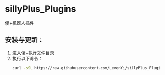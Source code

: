 # sillyPlus_Plugins

傻+机器人插件

## 安装与更新：

1. 进入傻+执行文件目录
2. 执行以下命令：
   ```bash
   curl -sSL https://raw.githubusercontent.com/LevenYi/sillyPlus_Plugins/main/update_plugins.sh | bash
